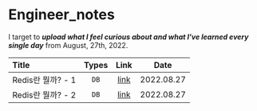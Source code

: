# Engineer_notes

I target to _**upload what I feel curious about and what I've learned every single day**_ from August, 27th, 2022.

| Title | Types | Link | Date |
| :----------- | :------------: | :------------: | :------------: |
| Redis란 뭘까? - 1  |   ```DB```   | [link](https://velog.io/@jungedlin/Redis란-뭘까-1) | 2022.08.27 | 
| Redis란 뭘까? - 2   |    ```DB```    |  [link](https://velog.io/@jungedlin/Redis란-뭘까-1) | 2022.08.27 |



